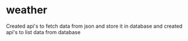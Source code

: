 # weather
Created api's to fetch data from json and store it in database and
created api's to list data from database
